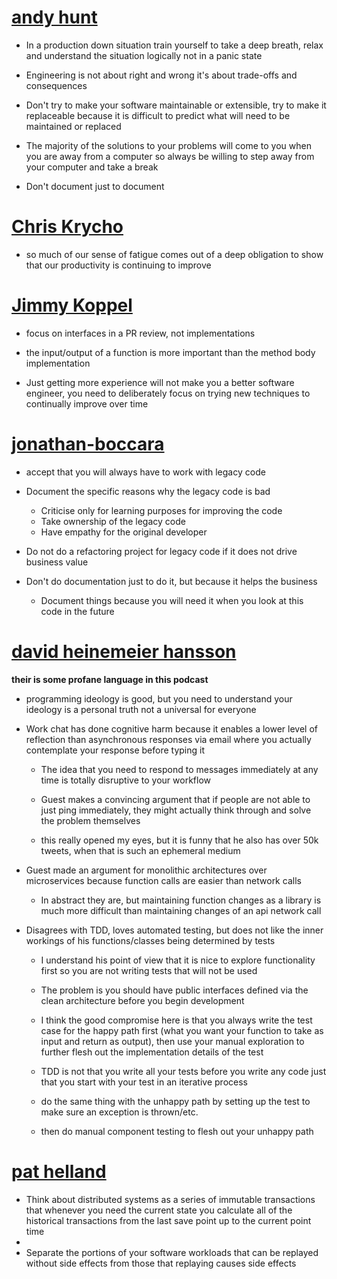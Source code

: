 
# [andy hunt](https://corecursive.com/029-learn-to-think-andy-hunt/)

- In a production down situation train yourself to take a deep breath, relax and understand the situation logically not in a panic state

- Engineering is not about right and wrong it's about trade-offs and consequences

- Don't try to make your software maintainable or extensible, try to make it replaceable because it is difficult to predict what will need to be maintained or replaced

- The majority of the solutions to your problems will come to you when you are away from a computer so always be willing to step away from your computer and take a break

- Don't document just to document



# [Chris Krycho](https://corecursive.com/034-chris-krycho-typescript/)

- so much of our sense of fatigue comes out of a deep obligation to show that our productivity is continuing to improve



# [Jimmy Koppel](https://corecursive.com/036-jimmy-koppel-advanced-software-design/)

- focus on interfaces in a PR review, not implementations

- the input/output of a function is more important than the method body implementation

- Just getting more experience will not make you a better software engineer, you need to deliberately focus on trying new techniques to continually improve over time



# [jonathan-boccara](https://corecursive.com/loving-legacy-code-with-jonathan-boccara/)
- accept that you will always have to work with legacy code

- Document the specific reasons why the legacy code is bad
  - Criticise only for learning purposes for improving the code 
  - Take ownership of the legacy code
  - Have empathy for the original developer 

- Do not do a refactoring project for legacy code if it does not drive business value

- Don't do documentation just to do it, but because it helps the business
  - Document things because you will need it when you look at this code in the future



# [david heinemeier hansson](https://corecursive.com/045-david-heinemeier-hansson-software-contrarian/)

**their is some profane language in this podcast**


- programming ideology is good, but you need to understand your ideology is a personal truth not a universal for everyone

- Work chat has done cognitive harm because it enables a lower level of reflection than asynchronous responses via email where you actually contemplate your response before typing it

  - The idea that you need to respond to messages immediately at any time is totally disruptive to your workflow

  - Guest makes a convincing argument that if people are not able to just ping immediately, they might actually think through and solve the problem themselves

  - this really opened my eyes, but it is funny that he also has over 50k tweets, when that is such an ephemeral medium



- Guest made an argument for monolithic architectures over microservices because function calls are easier than network calls

   - In abstract they are, but maintaining function changes as a library is much more difficult than maintaining changes of an api network call

- Disagrees with TDD, loves automated testing, but does not like the inner workings of his functions/classes being determined by tests

   - I understand his point of view that it is nice to explore functionality first so you are not writing tests that will not be used

   - The problem is you should have public interfaces defined via the clean architecture before you begin development

   - I think the good compromise here is that you always write the test case for the happy path first (what you want your function to take as input and return as output), then use your manual exploration to further flesh out the implementation details of the test

   - TDD is not that you write all your tests before you write any code just that you start with your test in an iterative process

  - do the same thing with the unhappy path by setting up the test to make sure an exception is thrown/etc.

  - then do manual component testing to flesh out your unhappy path





# [pat helland](https://www.stitcher.com/show/corecursive-with-adam-bell/episode/data-and-scale-with-pat-helland-the-long-view-on-distributed-databases-59756734)

- Think about distributed systems as a series of immutable transactions that whenever you need the current state you calculate all of the historical transactions from the last save point up to the current point time
- 
- Separate the portions of your software workloads that can be replayed without side effects from those that replaying causes side effects 